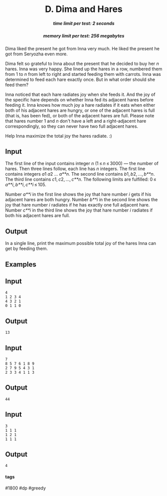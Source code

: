 <h1 style='text-align: center;'> D. Dima and Hares</h1>

<h5 style='text-align: center;'>time limit per test: 2 seconds</h5>
<h5 style='text-align: center;'>memory limit per test: 256 megabytes</h5>

Dima liked the present he got from Inna very much. He liked the present he got from Seryozha even more. 

Dima felt so grateful to Inna about the present that he decided to buy her *n* hares. Inna was very happy. She lined up the hares in a row, numbered them from 1 to *n* from left to right and started feeding them with carrots. Inna was determined to feed each hare exactly once. But in what order should she feed them?

Inna noticed that each hare radiates joy when she feeds it. And the joy of the specific hare depends on whether Inna fed its adjacent hares before feeding it. Inna knows how much joy a hare radiates if it eats when either both of his adjacent hares are hungry, or one of the adjacent hares is full (that is, has been fed), or both of the adjacent hares are full. Please note that hares number 1 and *n* don't have a left and a right-adjacent hare correspondingly, so they can never have two full adjacent hares.

Help Inna maximize the total joy the hares radiate. :)

## Input

The first line of the input contains integer *n* (1 ≤ *n* ≤ 3000) — the number of hares. Then three lines follow, each line has *n* integers. The first line contains integers *a*1 *a*2 ... *a**n*. The second line contains *b*1, *b*2, ..., *b**n*. The third line contains *c*1, *c*2, ..., *c**n*. The following limits are fulfilled: 0 ≤ *a**i*, *b**i*, *c**i* ≤ 105.

Number *a**i* in the first line shows the joy that hare number *i* gets if his adjacent hares are both hungry. Number *b**i* in the second line shows the joy that hare number *i* radiates if he has exactly one full adjacent hare. Number *с**i* in the third line shows the joy that hare number *i* radiates if both his adjacent hares are full.

## Output

In a single line, print the maximum possible total joy of the hares Inna can get by feeding them.

## Examples

## Input


```
4  
1 2 3 4  
4 3 2 1  
0 1 1 0  

```
## Output


```
13  

```
## Input


```
7  
8 5 7 6 1 8 9  
2 7 9 5 4 3 1  
2 3 3 4 1 1 3  

```
## Output


```
44  

```
## Input


```
3  
1 1 1  
1 2 1  
1 1 1  

```
## Output


```
4  

```


#### tags 

#1800 #dp #greedy 